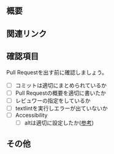 ## 概要


## 関連リンク
<!-- 関連するIssueやPull Requestなど -->


## 確認項目
Pull Requestを出す前に確認しましょう。

- [ ] コミットは適切にまとめられているか
- [ ] Pull Requestの概要を適切に書いたか
- [ ] レビュワーの指定をしているか
- [ ] textlintを実行しエラーが出ていないか
- [ ] Accessibility
  - [ ] altは適切に設定したか([参考](https://openameba.github.io/a11y-guidelines/1/1/1/))

## その他
<!-- レビュワーへの申し送りやその他コメント等あれば -->

